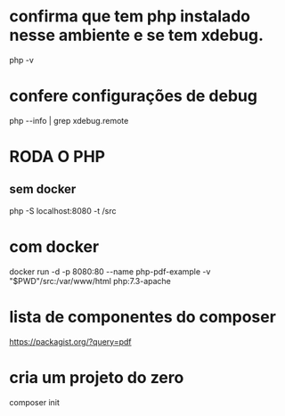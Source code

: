 # confirma que tem php instalado nesse ambiente e se tem xdebug.
php -v

# confere configurações de debug
php --info | grep xdebug.remote

# RODA O PHP

## sem docker
php -S localhost:8080 -t /src

# com docker
docker run -d -p 8080:80 --name php-pdf-example -v "$PWD"/src:/var/www/html php:7.3-apache

# lista de componentes do composer
https://packagist.org/?query=pdf

# cria um projeto do zero
composer init